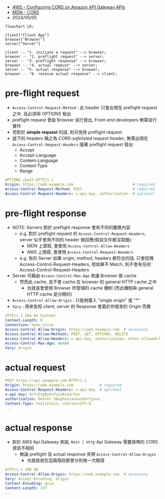 - [AWS - Configuring CORS on Amazon API Gateway APIs](https://aws.amazon.com/blogs/compute/configuring-cors-on-amazon-api-gateway-apis/#:~:text=Additionally%2C%20it%20only%20allows%20the,control%2Dallow%2Dorigin%20header)
- [MDN - CORS](https://developer.mozilla.org/en-US/docs/Web/HTTP/CORS)
- 2024/05/05


```mermaid
flowchart LR;

client["Client App"]
browser["Browser"]
server["Server"]

client -- "1. initiate a request" --> browser;
browser -- "2. preflight request" --> server;
server -- "3. preflight response" --> browser;
browser -- "4. actual reqeust" --> server;
server -- "5. actual response" --> browser;
browser -- "6. receive actual response" --> client;
```


# pre-flight request

- `Access-Control-Request-Method` : 此 header 只會出現在 preflight request 之中, 且必須用 OPTIONS 發出
- preflight request 會由 Browser 自行發出, Front-end developers 無需自行實作
- 而對於 **simple request** 的話, 則可免除 preflight request
- 底下的 headers 稱之為 *CORS-safelisted request header*, 無需出現在 `Access-Control-Request-Headers` 隨著 preflight request 發出:
    - Accept
    - Accept-Language
    - Content-Language
    - Content-Type
    - Range

```yaml
OPTIONS /path HTTP/1.1
Origin: https://web.example.com                           # required
Access-Control-Request-Method: POST                       # required
Access-Control-Request-Headers: x-api-key, authorization  # optional
```


# pre-flight response

- NOTE: Servers 對於 preflight response 會有不同的響應內容
    - e.g. 對於 preflight request 的 `Access-Control-Request-Headers`, server 似乎會用不同的 header 做回應(假設文件都沒寫錯):
        - MDN 上頭寫, 會使用 `Access-Control-Allow-Headers`
        - AWS 上頭寫, 會使用 `Access-Control-Request-Headers`
    - e.g. 有的 Server 如果 origin, method, headers 都符合的話, 只會回傳 Access-Control-Request-Headers, 但如果不 Match, 則不會有任何 Access-Control-Request-Headers
- Server 可藉由 `Access-Control-Max-Age` 來讓 Browser 做 cache
    - 然而此 cache, 並不會 cache 在 browser 的 general HTTP cache 之中
        - 也就是會使用 Browser 所管理的 cache 機制 (而此機制與 general HTTP cache 是分開的)
- `Access-Control-Allow-Origin` : 只能夠塞入 "single origin" 或 "*"
- `Vary` : 用來告知 client, server 的 Response 會基於你發來的 Origin 而異

```yaml
HTTP/1.1 204 No Content
Content-Length: 0
Connection: keep-alive
Access-Control-Allow-Origin: https://web.example.com  # necessary
Access-Control-Allow-Methods: POST, GET, OPTIONS, DELETE
Access-Control-Allow-Headers: x-api-key, authorization, other-allowed-header
Access-Control-Max-Age: 86400
Vary: Origin
```


# actual request

```yaml
POST https://api.example.com HTTP/1.1
Origin: https://web.example.com            # required
Access-Control-Request-Headers: x-api-key  # optional
x-api-key: 4rfv5tg6yhn7ujm8ik4rfws
authorization: Bearer 38ughoeiauvaiehrfyouv...
Content-Type: text/plain; charset=UTF-8
...
```


# actual response

- 對於 AWS Api Gateway 來說, `Rest | Http` Api Gateway 需要挾帶的 CORS 資訊不相同
    - 無論 preflight 及 actual response 夾帶 `Access-Control-Allow-Origin`
        - 也就是說在這兩階段都會分別做一次驗證

```yaml
HTTP/1.1 200 OK
Access-Control-Allow-Origin: https://web.example.com  # necessary
Vary: Accept-Encoding, Origin
Content-Encoding: gzip
Content-Length: 337
...
```
